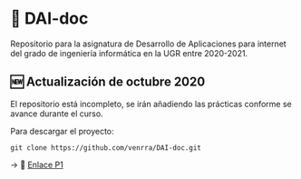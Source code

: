 # :construction: DAI-doc
Repositorio para la asignatura de Desarrollo de Aplicaciones para internet del grado de ingeniería informática en la UGR entre 2020-2021.

## :new: Actualización de octubre 2020
El repositorio está incompleto, se irán añadiendo las prácticas conforme se avance durante el curso.

Para descargar el proyecto: 
```
git clone https://github.com/venrra/DAI-doc.git
```

-> :open_file_folder: [Enlace P1](practicas/P1)